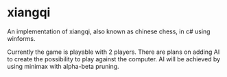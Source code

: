 # xiangqi
An implementation of xiangqi, also known as chinese chess, in c# using winforms.

Currently the game is playable with 2 players. There are plans on adding AI to create the possibility to play against the computer.
AI will be achieved by using minimax with alpha-beta pruning.
